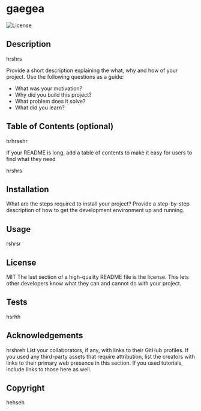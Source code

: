 

# gaegea

![License](https://img.shields.io/badge/License-MIT-blue)



## Description
hrshrs

Provide a short description explaining the what, why and how of your project.
Use the following questions as a guide:

- What was your motivation?
- Why did you build this project?
- What problem does it solve?
- What did you learn?


## Table of Contents (optional)
hrhrsehr

If your README is long, add a table of contents to make it easy for users to find what they need

hrshrs
## Installation
What are the steps required to install your project? 
Provide a step-by-step description of how to get the development environment up and running.



## Usage
rshrsr

## License
MIT
The last section of a high-quality README file is the license. This lets other developers know what they can and 
cannot do with your project.


## Tests
hsrhh

## Acknowledgements 
hrshreh
List your collaborators, if any, with links to their GitHub profiles.
If you used any third-party assets that require attribution, list the creators with links to their primary web presence in this section.
If you used tutorials, include links to those here as well.



## Copyright 
hehseh
